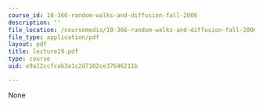 ```yaml
---
course_id: 18-366-random-walks-and-diffusion-fall-2006
description: ''
file_location: /coursemedia/18-366-random-walks-and-diffusion-fall-2006/e9a12ccfcab3a1c2d7102ce37646211b_lecture19.pdf
file_type: application/pdf
layout: pdf
title: lecture19.pdf
type: course
uid: e9a12ccfcab3a1c2d7102ce37646211b

---
```

None